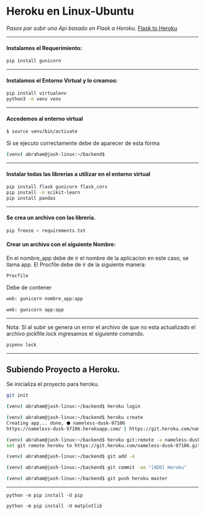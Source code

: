 # Heroku en Linux-Ubuntu

_Pasos par subir una Api basado en Flask a Heroku._
[Flask to Heroku](https://healthy-fighter-9a0.notion.site/Deployment-fc7d2a20b314438fb1d37e06a3151f45)
_________________________

#### Instalamos el Requerimiento:

```bash 
pip install gunicorn
```
_______________________
#### Instalamos el Entorno Virtual y lo creamos:

```bash
pip install virtualenv
python3 -m venv venv
```
___________________________
#### Accedemos al enterno virtual
```bash
$ source venv/bin/activate
```
Si se ejecuto correctamente debe de aparecer de esta forma

```bash
(venv) abraham@jash-linux:~/backend$ 
```
----

#### Instalar todas las librerías a utilizar en el entorno virtual
```bash
pip install flask gunicorn flask_cors 
pip install -U scikit-learn
pip install pandas
```
------------


#### Se crea un archivo con las librería.

```bash
pip freeze > requirements.txt 
```
#### Crear un archivo con el siguiente Nombre:
En el nombre_app debe de ir el nombre de la aplicacion en este caso, se llama app.
El Procfile debe de ir de la siguiente manera:
```bash
Procfile
```
Debe de contener
```bash
web: gunicorn nombre_app:app
```
```bash
web: gunicorn app:app
```
______

Nota: Si al subir se genera un error el archivo de que no esta actualizado el archivo pickfile.lock ingresamos el siguiente comando.
```bash
pipenv lock
```
______

## Subiendo Proyecto a Heroku. 


<!-- <font color="white">(venv)</font><font color="gren"> abraham@jash-linux</font><font color="white">:</font><font color="blue">~/backend</font><font color="white">$ heroku login</font> -->

Se inicializa el proyecto para heroku.
```bash
git init
```

```bash
(venv) abraham@jash-linux:~/backend$ heroku login 
```
```bash
(venv) abraham@jash-linux:~/backend$ heroku create
Creating app... done, ⬢ nameless-dusk-97106
https://nameless-dusk-97106.herokuapp.com/ | https://git.heroku.com/nameless-dusk-97106.git
```
```bash
(venv) abraham@jash-linux:~/backend$ heroku git:remote -a nameless-dusk-97106
set git remote heroku to https://git.heroku.com/nameless-dusk-97106.git
```
```bash
(venv) abraham@jash-linux:~/backend$ git add -A
```
```bash
(venv) abraham@jash-linux:~/backend$ git commit -am "[ADD] Heroku"
```
```bash
(venv) abraham@jash-linux:~/backend$ git push heroku master

```

----------------------
`python -m pip install -U pip`

`python -m pip install -U matplotlib`


